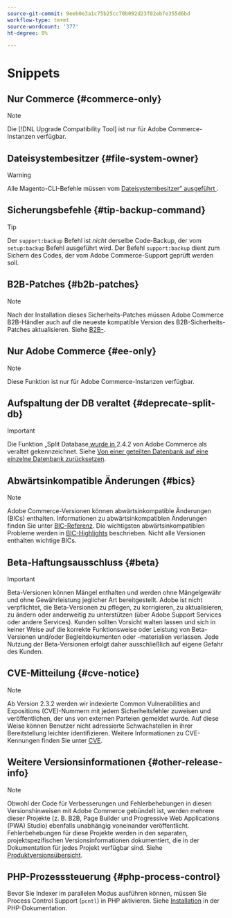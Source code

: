 ```yaml
---
source-git-commit: 9eeb0e3a1c75b25cc70b092d23f02ebfe355d6bd
workflow-type: tm+mt
source-wordcount: '377'
ht-degree: 0%

---
```

# Snippets

## Nur Commerce {#commerce-only}

>[!NOTE]
>
>Die [!DNL Upgrade Compatibility Tool] ist nur für Adobe Commerce-Instanzen verfügbar.

<!-- Configuration guide snippets -->

## Dateisystembesitzer {#file-system-owner}

>[!WARNING]
>
>Alle Magento-CLI-Befehle müssen vom [Dateisystembesitzer“ ausgeführt ](/help/configuration/cli/config-cli.md#prerequisites).

## Sicherungsbefehle {#tip-backup-command}

>[!TIP]
>
>Der `support:backup` Befehl ist _nicht_ derselbe Code-Backup, der vom `setup:backup` Befehl ausgeführt wird. Der Befehl `support:backup` dient zum Sichern des Codes, der vom Adobe Commerce-Support geprüft werden soll.

## B2B-Patches {#b2b-patches}

>[!NOTE]
>
>Nach der Installation dieses Sicherheits-Patches müssen Adobe Commerce B2B-Händler auch auf die neueste kompatible Version des B2B-Sicherheits-Patches aktualisieren. Siehe [B2B-](https://experienceleague.adobe.com/en/docs/commerce-admin/b2b/release-notes).

## Nur Adobe Commerce {#ee-only}

>[!NOTE]
>
>Diese Funktion ist nur für Adobe Commerce-Instanzen verfügbar.

## Aufspaltung der DB veraltet {#deprecate-split-db}

>[!IMPORTANT]
>
>Die Funktion „Split Database[ wurde in ](https://community.magento.com/t5/Magento-DevBlog/Deprecation-of-Split-Database-in-Magento-Commerce/ba-p/465187?_ga=2.128934671.2024864496.1657558157-1596100530.1657558157) 2.4.2 von Adobe Commerce als veraltet gekennzeichnet. Siehe [Von einer geteilten Datenbank auf eine einzelne Datenbank zurücksetzen](/help/configuration/storage/revert-split-database.md).

<!-- End of Configuration guide snippets -->

## Abwärtsinkompatible Änderungen {#bics}

>[!NOTE]
>
>Adobe Commerce-Versionen können abwärtsinkompatible Änderungen (BICs) enthalten. Informationen zu abwärtsinkompatiblen Änderungen finden Sie unter [BIC-Referenz](https://developer.adobe.com/commerce/php/development/backward-incompatible-changes/reference/). Die wichtigsten abwärtsinkompatiblen Probleme werden in [BIC-Highlights](https://developer.adobe.com/commerce/php/development/backward-incompatible-changes/) beschrieben. Nicht alle Versionen enthalten wichtige BICs.

## Beta-Haftungsausschluss {#beta}

>[!IMPORTANT]
>
>Beta-Versionen können Mängel enthalten und werden ohne Mängelgewähr und ohne Gewährleistung jeglicher Art bereitgestellt. Adobe ist nicht verpflichtet, die Beta-Versionen zu pflegen, zu korrigieren, zu aktualisieren, zu ändern oder anderweitig zu unterstützen (über Adobe Support Services oder andere Services). Kunden sollten Vorsicht walten lassen und sich in keiner Weise auf die korrekte Funktionsweise oder Leistung von Beta-Versionen und/oder Begleitdokumenten oder -materialien verlassen. Jede Nutzung der Beta-Versionen erfolgt daher ausschließlich auf eigene Gefahr des Kunden.

## CVE-Mitteilung {#cve-notice}

>[!NOTE]
>
>Ab Version 2.3.2 werden wir indexierte Common Vulnerabilities and Expositions (CVE)-Nummern mit jedem Sicherheitsfehler zuweisen und veröffentlichen, der uns von externen Parteien gemeldet wurde. Auf diese Weise können Benutzer nicht adressierte Schwachstellen in ihrer Bereitstellung leichter identifizieren. Weitere Informationen zu CVE-Kennungen finden Sie unter [CVE](https://cve.mitre.org/).

## Weitere Versionsinformationen {#other-release-info}

>[!NOTE]
>
>Obwohl der Code für Verbesserungen und Fehlerbehebungen in diesen Versionshinweisen mit Adobe Commerce gebündelt ist, werden mehrere dieser Projekte (z. B. B2B, Page Builder und Progressive Web Applications (PWA) Studio) ebenfalls unabhängig voneinander veröffentlicht. Fehlerbehebungen für diese Projekte werden in den separaten, projektspezifischen Versionsinformationen dokumentiert, die in der Dokumentation für jedes Projekt verfügbar sind. Siehe [Produktversionsübersicht](/help/release/release-notes/overview.md).

## PHP-Prozesssteuerung {#php-process-control}

Bevor Sie Indexer im parallelen Modus ausführen können, müssen Sie Process Control Support (`pcntl`) in PHP aktivieren. Siehe [Installation](https://www.php.net/manual/en/pcntl.installation.php) in der PHP-Dokumentation.
